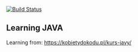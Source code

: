 [![Build Status](https://github.com/majkel84/Learning-Java.svg?branch=master)](https://github.com/majkel84/Learning-Java)

## Learning JAVA

Learning from:
https://kobietydokodu.pl/kurs-javy/

